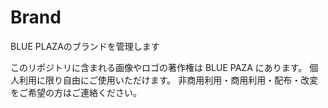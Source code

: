 # Brand
BLUE PLAZAのブランドを管理します

このリポジトリに含まれる画像やロゴの著作権は BLUE PAZA にあります。
個人利用に限り自由にご使用いただけます。
非商用利用・商用利用・配布・改変をご希望の方はご連絡ください。

